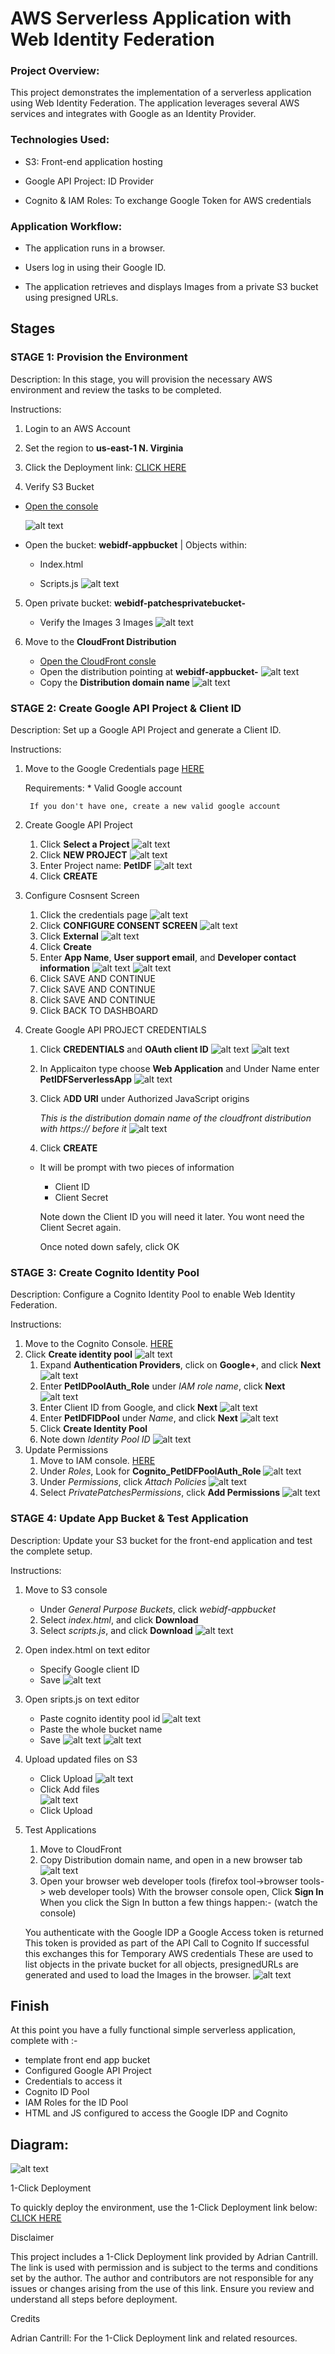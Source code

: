 # AWS Serverless Application with Web Identity Federation

### Project Overview:

This project demonstrates the implementation of a serverless application using Web Identity Federation. The application leverages several AWS services and integrates with Google as an Identity Provider.

### Technologies Used:

* S3: Front-end application hosting

* Google API Project: ID Provider

* Cognito & IAM Roles: To exchange Google Token for AWS credentials

### Application Workflow: 

* The application runs in a browser.

* Users log in using their Google ID.

* The application retrieves and displays Images from a private S3 bucket using presigned URLs.

## Stages

### STAGE 1: Provision the Environment

Description:
In this stage, you will provision the necessary AWS environment and review the tasks to be completed.

Instructions:

1. Login to an AWS Account

2. Set the region to **us-east-1 N. Virginia**

3. Click the Deployment link: [CLICK HERE](https://learn-cantrill-labs.s3.amazonaws.com/aws-cognito-web-identity-federation/WEBIDF.yaml)

4. Verify S3 Bucket

*  [Open the console](https://s3.console.aws.amazon.com/s3/home?region=us-east-1)

    ![alt text](Images/Stage1-1.png)
* Open the bucket: **webidf-appbucket** | Objects within:

    * Index.html

    * Scripts.js
    ![alt text](Images/Stage1-2.png)

5. Open private bucket: **webidf-patchesprivatebucket-**
    * Verify the Images 3 Images
![alt text](Images/image-2.png)

6. Move to the **CloudFront Distribution**

    * [Open the CloudFront consle](https://us-east-1.console.aws.amazon.com/cloudfront/v3/home?region=us-east-1#/distributions)
    *  Open the distribution pointing at **webidf-appbucket-**
    ![alt text](Images/image-3.png)
    * Copy the **Distribution domain name**
    ![alt text](Images/image-6.png)



### STAGE 2: Create Google API Project & Client ID

Description:
Set up a Google API Project and generate a Client ID.

Instructions:

1. Move to the Google Credentials page [HERE](https://console.developers.google.com/apis/credentials)

    Requirements: 
        * Valid Google account

        If you don't have one, create a new valid google account
2. Create Google API Project

    1. Click **Select a Project** ![alt text](Images/image-8.png)
    2. Click **NEW PROJECT**
    ![alt text](Images/image-9.png)
    3. Enter Project name: **PetIDF**
    ![alt text](Images/image-10.png)
    4. Click **CREATE**


3. Configure Cosnsent Screen
    1. Click the credentials page 
    ![alt text](Images/image-11.png)
    1. Click **CONFIGURE CONSENT SCREEN**
    ![alt text](Images/image-12.png)
    2. Click **External** 
    ![alt text](Images/image-13.png)
    3. Click **Create**
    4. Enter **App Name**, **User support email**, and **Developer contact information**
    ![alt text](Images/image-14.png)
    ![alt text](Images/image-15.png)
    5. Click SAVE AND CONTINUE
    6. Click SAVE AND CONTINUE
    7. Click SAVE AND CONTINUE
    8. Click BACK TO DASHBOARD


4. Create Google API PROJECT CREDENTIALS

    1. Click **CREDENTIALS** and **OAuth client ID** ![alt text](Images/image-7.png)
    ![alt text](Images/image-5.png)
    2. In Applicaiton type choose **Web Application** and  Under Name enter **PetIDFServerlessApp**
    ![alt text](Images/image-16.png)
    3.  Click A**DD URI** under Authorized JavaScript origins 
    
        *This is the distribution domain name of the cloudfront distribution with https:// before it*
    ![alt text](Images/image-17.png)
    4. Click **CREATE** 
    * It will be prompt with two pieces of information

        * Client ID
        * Client Secret

        Note down the Client ID you will need it later. 
        You wont need the Client Secret again.
        
        Once noted down safely, click OK 

### STAGE 3: Create Cognito Identity Pool

Description:
Configure a Cognito Identity Pool to enable Web Identity Federation.

Instructions:

1.  Move to the Cognito Console. [HERE](https://console.aws.amazon.com/cognito/home?region=us-east-1#)
2. Click **Create identity pool**
![alt text](Images/image-18.png)
    1. Expand **Authentication Providers**, click on **Google+**, and click **Next**
    ![alt text](Images/image-19.png)
    2. Enter **PetIDPoolAuth_Role** under *IAM role name*, click **Next**
    ![alt text](Images/image-22.png)
    3. Enter Client ID from Google, and click **Next**
    ![alt text](Images/image-23.png)
    4. Enter **PetIDFIDPool** under *Name*, and click **Next**
    ![alt text](Images/image-24.png)
    5. Click **Create Identity Pool**
    6. Note down *Identity Pool ID*
    ![alt text](Images/image-25.png)
3. Update Permissions
    1. Move to IAM console. [HERE](https://console.aws.amazon.com/iam/home?region=us-east-1#/home)
    2. Under *Roles*, Look for **Cognito_PetIDFPoolAuth_Role**
    ![alt text](Images/image-26.png)
    3. Under *Permissions*, click *Attach Policies*
    ![alt text](Images/image-27.png)
    4. Select *PrivatePatchesPermissions*, click **Add Permissions**
    ![alt text](Images/image-28.png)



### STAGE 4: Update App Bucket & Test Application

Description:
Update your S3 bucket for the front-end application and test the complete setup.

Instructions:

1. Move to S3 console
    * Under *General Purpose Buckets*, click *webidf-appbucket*
    2. Select *index.html*, and click **Download**
    3. Select *scripts.js*, and click **Download**
    ![alt text](Images/image-29.png)


2. Open index.html on text editor   
    * Specify Google client ID
    * Save
    ![alt text](Images/image-30.png) 

3. Open sripts.js on text editor   
    * Paste cognito identity pool id
    ![alt text](Images/image-31.png) 
    * Paste the whole bucket name
    * Save
    ![alt text](Images/image-33.png)
    ![alt text](Images/image-32.png)

4. Upload updated files on S3
    * Click Upload
    ![alt text](Images/image-34.png)  
    * Click Add files  
    ![alt text](Images/image-35.png)
    * Click Upload

5. Test Applications
    1. Move to CloudFront
    2. Copy Distribution domain name, and open in a new browser tab
    ![alt text](Images/image-36.png)
    3. Open your browser web developer tools (firefox tool->browser tools-> web developer tools)
    With the browser console open, Click **Sign In**
    When you click the Sign In button a few things happen:- (watch the console)

    You authenticate with the Google IDP
    a Google Access token is returned
    This token is provided as part of the API Call to Cognito
    If successful this exchanges this for Temporary AWS credentials
    These are used to list objects in the private bucket
    for all objects, presignedURLs are generated and used to load the Images in the browser.
    ![alt text](Images/image-38.png)


## Finish

At this point you have a fully functional simple serverless application, complete with :-

* template front end app bucket
* Configured Google API Project
* Credentials to access it
* Cognito ID Pool
* IAM Roles for the ID Pool
* HTML and JS configured to access the Google IDP and Cognito



## Diagram:
![alt text](Images/image-39.png)





1-Click Deployment

To quickly deploy the environment, use the 1-Click Deployment link below:
[CLICK HERE](https://learn-cantrill-labs.s3.amazonaws.com/aws-cognito-web-identity-federation/WEBIDF.yaml)

Disclaimer

This project includes a 1-Click Deployment link provided by Adrian Cantrill. The link is used with permission and is subject to the terms and conditions set by the author. The author and contributors are not responsible for any issues or changes arising from the use of this link. Ensure you review and understand all steps before deployment.

Credits

Adrian Cantrill: For the 1-Click Deployment link and related resources.